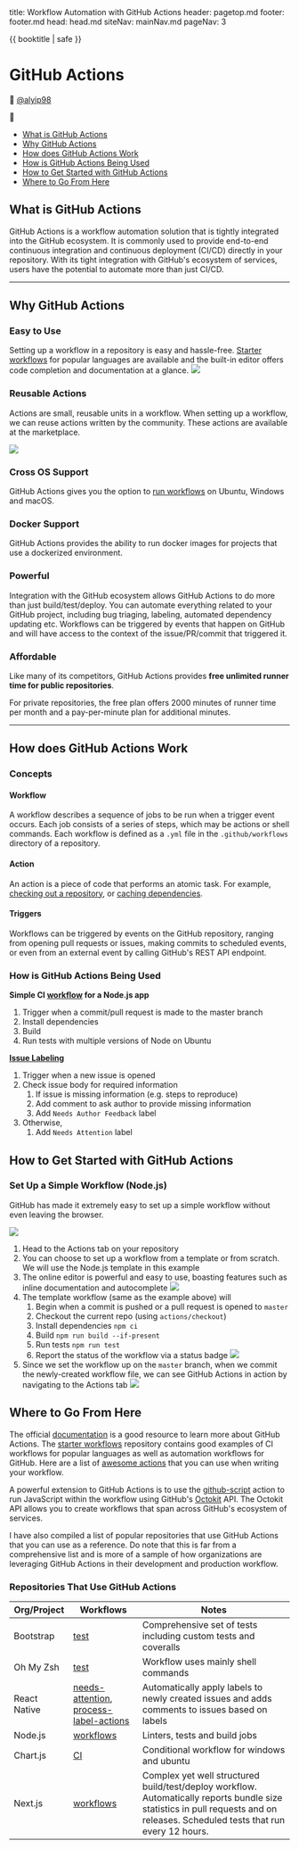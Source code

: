 <frontmatter>
  title: Workflow Automation with GitHub Actions
  header: pagetop.md
  footer: footer.md
  head: head.md
  siteNav: mainNav.md
  pageNav: 3
</frontmatter>

<div class="website-content">

{{ booktitle | safe }}

# GitHub Actions

📝 [@alyip98](https://github.com/alyip98)

🔎 

<box id="article-toc">

* [What is GitHub Actions‎](#what-is-github-actions)
* [Why GitHub Actions‎](#why-github-actions)
* [How does GitHub Actions Work‎](#how-does-github-actions-work)
* [How is GitHub Actions Being Used‎](#how-is-github-actions-being-used)
* [How to Get Started with GitHub Actions‎](#how-to-get-started-with-github-actions)
* [Where to Go From Here‎](#where-to-go-from-here)
</box>

## What is GitHub Actions
<!--Explain how X fits into the big picture of SE. Describe it relative to topics the reader is likely to know.-->
GitHub Actions is a workflow automation solution that is tightly integrated into the GitHub ecosystem. It is commonly used to provide end-to-end continuous integration and continuous deployment (CI/CD) directly in your repository. With its tight integration with GitHub's ecosystem of services, users have the potential to automate more than just CI/CD.

---

## Why GitHub Actions
<!--Motivate the reader to learn about X. Describe benefits of X to make the reader interested in X. Try to give a balanced view of by mentioning also WHY NOT X i.e., mention both advantages and disadvantages.-->
### Easy to Use
Setting up a workflow in a repository is easy and hassle-free. [Starter workflows](https://github.com/actions/starter-workflows) for popular languages are available and the built-in editor offers code completion and documentation at a glance.
![](images/editor.png)



### Reusable Actions
Actions are small, reusable units in a workflow. When setting up a workflow, we can reuse actions written by the community. These actions are available at the marketplace.


![](images/marketplace.png)



### Cross OS Support
GitHub Actions gives you the option to [run workflows](https://help.github.com/en/actions/reference/virtual-environments-for-github-hosted-runners#supported-runners-and-hardware-resources) on Ubuntu, Windows and macOS.

### Docker Support
GitHub Actions provides the ability to run docker images for projects that use a dockerized environment.

### Powerful
Integration with the GitHub ecosystem allows GitHub Actions to do more than just build/test/deploy. You can automate everything related to your GitHub project, including bug triaging, labeling, automated dependency updating etc.
Workflows can be triggered by events that happen on GitHub and will have access to the context of the issue/PR/commit that triggered it. 

### Affordable
Like many of its competitors, GitHub Actions provides **free unlimited runner time for public repositories**. 

For private repositories, the free plan offers 2000 minutes of runner time per month and a pay-per-minute plan for additional minutes.

---

## How does GitHub Actions Work
<!--This is a simple high-level overview of the tool to give the reader some concrete sense of X (as opposed to limiting to an entirely abstract description). It's useful to give concrete examples such as code examples. Do not try to 'teach' how to use the X (assuming your in the style of a tutorial. If the tool is worth learning, there must be good tutorials about it already.-->
### Concepts
#### Workflow
A workflow describes a sequence of jobs to be run when a trigger event occurs. 
Each job consists of a series of steps, which may be actions or shell commands. 
Each workflow is defined as a `.yml` file in the `.github/workflows` directory of a repository.

#### Action
An action is a piece of code that performs an atomic task. 
For example, [checking out a repository](https://github.com/actions/checkout), or [caching dependencies](https://github.com/actions/cache).

#### Triggers
Workflows can be triggered by events on the GitHub repository, ranging from opening pull requests or issues, making commits to scheduled events, or even from an external event by calling GitHub's REST API endpoint.


### How is GitHub Actions Being Used

**Simple CI [workflow](https://github.com/actions/starter-workflows/blob/master/ci/node.js.yml) for a Node.js app**
1. Trigger when a commit/pull request is made to the master branch
2. Install dependencies
3. Build
4. Run tests with multiple versions of Node on Ubuntu

**[Issue Labeling](https://github.com/facebook/react-native/blob/master/.github/workflows/needs-attention.yml)**
1. Trigger when a new issue is opened
2. Check issue body for required information
    1. If issue is missing information (e.g. steps to reproduce) 
    2. Add comment to ask author to provide missing information
    3. Add `Needs Author Feedback` label
3. Otherwise,
    1. Add `Needs Attention` label

## How to Get Started with GitHub Actions
<!--
Provide a learning path for the reader. Try to give one good learning path rather than many random resources.
-->
### Set Up a Simple Workflow (Node.js)
GitHub has made it extremely easy to set up a simple workflow without even leaving the browser. 

![](images/actions-tab.png)

1. Head to the Actions tab on your repository
2. You can choose to set up a workflow from a template or from scratch. We will use the Node.js template in this example
3. The online editor is powerful and easy to use, boasting features such as inline documentation and autocomplete
![](images/editor.png)
4. The template workflow (same as the example above) will
    1. Begin when a commit is pushed or a pull request is opened to `master`
    2. Checkout the current repo (using `actions/checkout`)
    3. Install dependencies `npm ci`
    4. Build `npm run build --if-present`
    5. Run tests `npm run test`
    6. Report the status of the workflow via a status badge
    ![](images/status.png)
5. Since we set the workflow up on the `master` branch, when we commit the newly-created workflow file, we can see GitHub Actions in action by navigating to the Actions tab
    ![](images/progress.png)

## Where to Go From Here
<!--
Give more resources. Instead of listing a lot of links, provide a brief summary of what value each resource can provide the reader.
-->
The official [documentation](https://help.github.com/en/actions) is a good resource to learn more about GitHub Actions.
The [starter workflows](https://github.com/actions/starter-workflows) repository contains good examples of 
CI workflows for popular languages as well as automation workflows for GitHub.
Here are a list of [awesome actions](https://github.com/sdras/awesome-actions) that you can use when writing your workflow.
 

A powerful extension to GitHub Actions is to use the [github-script](https://github.com/actions/github-script) action 
to run JavaScript within the workflow using GitHub's [Octokit](https://octokit.github.io/rest.js/v17/) API. 
The Octokit API allows you to create workflows that span across GitHub's ecosystem of services.

I have also compiled a list of popular repositories that use GitHub Actions that you can use as a reference. Do note that this is far from a comprehensive list and is more of a sample of how organizations are leveraging GitHub Actions in their development and production workflow.

### Repositories That Use GitHub Actions

Org/Project | Workflows | Notes
--- | --- | ---
Bootstrap | [test](https://github.com/twbs/bootstrap/blob/master/.github/workflows/test.yml) | Comprehensive set of tests including custom tests and coveralls
Oh My Zsh | [test](https://github.com/ohmyzsh/ohmyzsh/blob/master/.github/workflows/main.yml) | Workflow uses mainly shell commands
React Native | [needs-attention](https://github.com/facebook/react-native/blob/master/.github/workflows/needs-attention.yml), [process-label-actions](https://github.com/facebook/react-native/blob/master/.github/workflows/process-label-actions.yml) | Automatically apply labels to newly created issues and adds comments to issues based on labels
Node.js | [workflows](https://github.com/nodejs/node/tree/master/.github/workflows) | Linters, tests and build jobs
Chart.js | [CI](https://github.com/chartjs/Chart.js/blob/master/.github/workflows/ci.yml) | Conditional workflow for windows and ubuntu
Next.js | [workflows](https://github.com/zeit/next.js/tree/canary/.github/workflows) | Complex yet well structured build/test/deploy workflow. Automatically reports bundle size statistics in pull requests and on releases. Scheduled tests that run every 12 hours.
